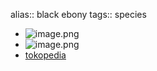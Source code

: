 alias:: black ebony
tags:: species

- ![image.png](https://peach-geographical-bat-397.mypinata.cloud/ipfs/QmPMViywfC3JrmbHHGDMyDsWJ2Wu8yPwtC1XbmVfE9Pz9i)
- ![image.png](https://peach-geographical-bat-397.mypinata.cloud/ipfs/QmbQauXE9HxDStGCLbovqpg8omCdCevU5U76CEqBxNMyKG)
- [tokopedia](https://www.tokopedia.com/agropurworejo/bibit-tanaman-kayu-hitam-eboni-black-ebony-kualitas-super?extParam=ivf%3Dfalse%26src%3Dsearch)